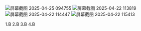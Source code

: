 ![屏幕截图 2025-04-25 094755](https://github.com/user-attachments/assets/67ff438d-625d-44be-bd99-436bb7e2dc34)
![屏幕截图 2025-04-22 113819](https://github.com/user-attachments/assets/bca09d10-2eb8-417f-b72d-9565c628aa99)
![屏幕截图 2025-04-22 114447](https://github.com/user-attachments/assets/745264b7-0917-4aa8-8d03-73e383fea3a3)
![屏幕截图 2025-04-22 115413](https://github.com/user-attachments/assets/5af9632d-0a4d-409e-b132-12ba83ad25a6)


1.B 2.B 3.B 4.B 

